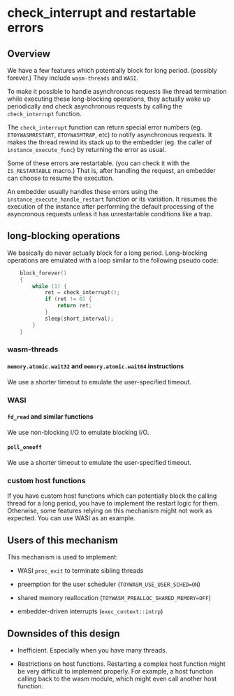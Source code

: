 # check_interrupt and restartable errors

## Overview

We have a few features which potentially block for long period.
(possibly forever.)
They include `wasm-threads` and `WASI`.

To make it possible to handle asynchronous requests like thread termination
while executing these long-blocking operations, they actually wake up
periodically and check asynchronous requests by calling the `check_interrupt`
function.

The `check_interrupt` function can return special error numbers
(eg. `ETOYWASMRESTART`, `ETOYWASMTRAP`, etc) to notify asynchronous requests.
It makes the thread rewind its stack up to the embedder (eg. the caller of
`instance_execute_func`) by returning the error as usual.

Some of these errors are restartable. (you can check it with the
`IS_RESTARTABLE` macro.) That is, after handling the request, an embedder
can choose to resume the execution.

An embedder usually handles these errors using the
`instance_execute_handle_restart` function or its variation.
It resumes the execution of the instance after performing the default
processing of the asyncronous requests unless it has unrestartable
conditions like a trap.

## long-blocking operations

We basically do never actually block for a long period.
Long-blocking operations are emulated with a loop similar
to the following pseudo code:

```c
    block_forever()
    {
        while (1) {
            ret = check_interrupt();
            if (ret != 0) {
                return ret;
            }
            sleep(short_interval);
        }
    }
```

### wasm-threads

#### `memory.atomic.wait32` and `memory.atomic.wait64` instructions

We use a shorter timeout to emulate the user-specified timeout.

### WASI

#### `fd_read` and similar functions

We use non-blocking I/O to emulate blocking I/O.

#### `poll_oneoff`

We use a shorter timeout to emulate the user-specified timeout.

### custom host functions

If you have custom host functions which can potentially block
the calling thread for a long period, you have to implement
the restart logic for them. Otherwise, some features relying on
this mechanism might not work as expected. You can use WASI as
an example.

## Users of this mechanism

This mechanism is used to implement:

* WASI `proc_exit` to terminate sibling threads

* preemption for the user scheduler (`TOYWASM_USE_USER_SCHED=ON`)

* shared memory reallocation (`TOYWASM_PREALLOC_SHARED_MEMORY=OFF`)

* embedder-driven interrupts (`exec_context::intrp`)

## Downsides of this design

* Inefficient. Especially when you have many threads.

* Restrictions on host functions. Restarting a complex host function
  might be very difficult to implement properly.
  For example, a host function calling back to the wasm module, which
  might even call another host function.
